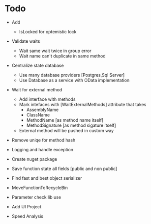 ﻿# Todo
* Add 
	* IsLocked for optemistic lock
	
* Validate waits
	* Wait same wait twice in group error
	* Wait name can't duplicate in same method

* Centralize state database
	* Use many database providers [Postgres,Sql Server]
	* Use Database as a service with OData implementation

* Wait for external method
	* Add interface with methods
	* Mark intefaces with [WaitExternalMethods] attribute that takes
		* AssemblyName
		* ClassName
		* MethodName [as method name itself]
		* MethodSignature [as method sigature itself]
	* External method will be pushed in custom way



* Remove uniqe for method hash

* Logging and handle exception

* Create nuget package

* Save function state all fields [public and non public]
* Find fast and best object serializer
* MoveFunctionToRecycleBin

* Parameter check lib use
* Add UI Project


* Speed Analysis	
